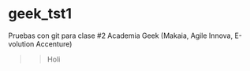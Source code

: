 # geek_tst1
Pruebas con git para  clase #2  Academia Geek (Makaia, Agile Innova, E-volution Accenture)
>> Holi
